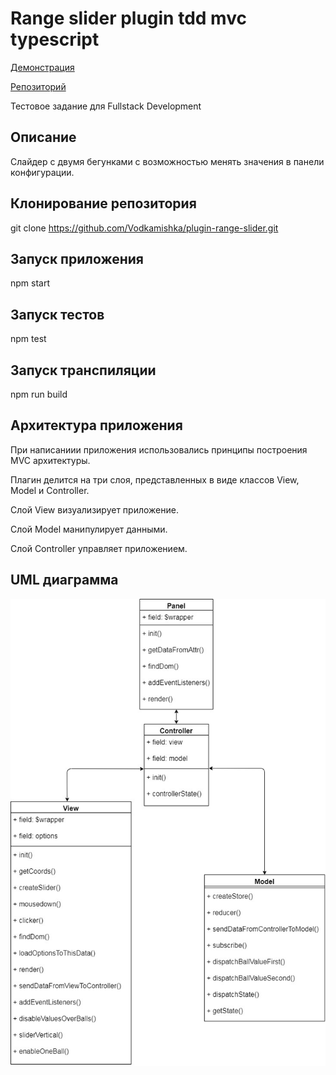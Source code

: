 # Range slider plugin tdd mvc typescript

[Демонстрация](https://vodkamishka.github.io/plugin-range-slider/public/) 

[Репозиторий](https://github.com/Vodkamishka/plugin-range-slider)

Тестовое задание для Fullstack Development

## Описание

Слайдер с двумя бегунками с возможностью менять значения в панели конфигурации.

## Клонирование репозитория 

git clone https://github.com/Vodkamishka/plugin-range-slider.git

## Запуск приложения

npm start

## Запуск тестов

npm test

## Запуск транспиляции

npm run build

## Архитектура приложения

При написаниии приложения использовались принципы построения MVC архитектуры.

Плагин делится на три слоя, представленных в виде классов View, Model и Controller. 

Слой View визуализирует приложение.

Слой Model манипулирует данными.

Слой Controller управляет приложением.

## UML диаграмма 

![alt text](src/uml/UML.jpg)


